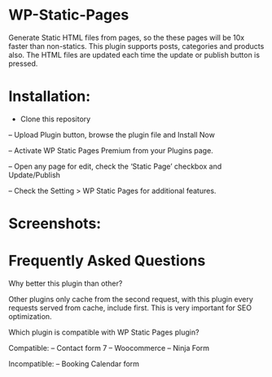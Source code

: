 # WP-Static-Pages
Generate Static HTML files from pages, so the these pages will be 10x faster than non-statics. This plugin supports posts, categories and products also. The HTML files are updated each time the update or publish button is pressed.

# Installation:

- Clone this repository

– Upload Plugin button, browse the plugin file and Install Now

– Activate WP Static Pages Premium from your Plugins page.

– Open any page for edit, check the ‘Static Page’ checkbox and Update/Publish

– Check the Setting > WP Static Pages for additional features.

# Screenshots:


# Frequently Asked Questions

Why better this plugin than other?

Other plugins only cache from the second request, with this plugin every requests served from cache, include first. This is very important for SEO optimization.

Which plugin is compatible with WP Static Pages plugin?

Compatible:
– Contact form 7
– Woocommerce
– Ninja Form

Incompatible:
– Booking Calendar form
